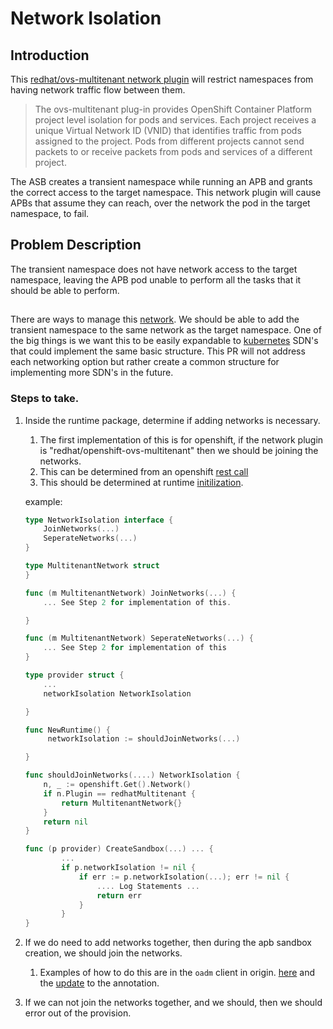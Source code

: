# Network Isolation

## Introduction
This [redhat/ovs-multitenant network plugin](https://docs.openshift.com/container-platform/3.6/architecture/additional_concepts/sdn.html#architecture-additional-concepts-sdn) will restrict namespaces from having network traffic flow between them. 

> The ovs-multitenant plug-in provides OpenShift Container Platform project level isolation for pods and services. Each project receives a unique Virtual Network ID (VNID) that identifies traffic from pods assigned to the project. Pods from different projects cannot send packets to or receive packets from pods and services of a different project.

The ASB creates a transient namespace while running an APB and grants the correct access to the target namespace. This network plugin will cause APBs that assume they can reach, over the network the pod in the target namespace, to fail. 

## Problem Description
The transient namespace does not have network access to the target namespace, leaving the APB pod unable to perform all the tasks that it should be able to perform.

## <Implementation Details>
There are ways to manage this [network](https://docs.openshift.com/container-platform/3.6/admin_guide/managing_networking.html). We should be able to add the transient namespace to the same network as the target namespace. One of the big things is we want this to be easily expandable to [kubernetes](https://kubernetes.io/docs/concepts/cluster-administration/networking) SDN's that could implement the same basic structure. This PR will not address each networking option but rather create a common structure for implementing more SDN's in the future.

### Steps to take.
1. Inside the runtime package, determine if adding networks is necessary.
    1. The first implementation of this is for openshift, if the network plugin is "redhat/openshift-ovs-multitenant" then we should be joining the networks. 
    2. This can be determined from an openshift [rest call](https://github.com/openshift/origin/blob/1f270ca122306656b228faa92bc71d2136e0f97a/pkg/oc/admin/network/project_options.go#L90)
    3. This should be determined at runtime [initilization](https://github.com/openshift/ansible-service-broker/blob/master/pkg/runtime/runtime.go#L54).
    
    example:
    ```go
    type NetworkIsolation interface {
        JoinNetworks(...)
        SeperateNetworks(...)
    }

    type MultitenantNetwork struct
    }

    func (m MultitenantNetwork) JoinNetworks(...) {
        ... See Step 2 for implementation of this.

    }

    func (m MultitenantNetwork) SeperateNetworks(...) {
        ... See Step 2 for implementation of this 
    }

    type provider struct {
        ...
        networkIsolation NetworkIsolation 

    }

    func NewRuntime() {
         networkIsolation := shouldJoinNetworks(...)

    }

    func shouldJoinNetworks(....) NetworkIsolation {
        n, _ := openshift.Get().Network()
        if n.Plugin == redhatMultitenant {
            return MultitenantNetwork{} 
        }
        return nil
    }

    func (p provider) CreateSandbox(...) ... {
            ...
            if p.networkIsolation != nil {
                if err := p.networkIsolation(...); err != nil {
                    .... Log Statements ...
                    return err
                }
            }
    }
    ```
2. If we do need to add networks together, then during the apb sandbox creation, we should join the networks.
    1. Examples of how to do this are in the `oadm` client in origin. [here](https://github.com/openshift/origin/blob/1f270ca122306656b228faa92bc71d2136e0f97a/pkg/oc/admin/network/project_options.go#L157) and the [update](https://github.com/openshift/origin/blob/master/pkg/network/netid.go#L73) to the annotation.
3. If we can not join the networks together, and we should, then we should error out of the provision.
